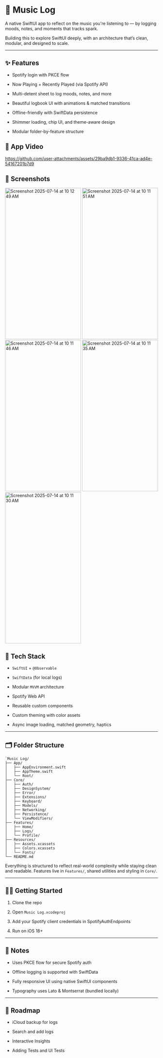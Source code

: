 # 🎵 Music Log

A native SwiftUI app to reflect on the music you're listening to — by logging moods, notes, and moments that tracks spark.

Building this to explore SwiftUI deeply, with an architecture that’s clean, modular, and designed to scale.

----------

## ✨ Features

-   Spotify login with PKCE flow
    
-   Now Playing + Recently Played (via Spotify API)
    
-   Multi-detent sheet to log moods, notes, and more
    
-   Beautiful logbook UI with animations & matched transitions
    
-   Offline-friendly with SwiftData persistence
    
-   Shimmer loading, chip UI, and theme-aware design
    
-   Modular folder-by-feature structure
    
## 📸 App Video

https://github.com/user-attachments/assets/29ba9db1-9336-41ca-ad4e-54167201b7d9

## 📸 Screenshots

<img width="250" height="497" alt="Screenshot 2025-07-14 at 10 12 49 AM" src="https://github.com/user-attachments/assets/9d0e76bf-bf96-4a92-9550-74168165e46a" />
<img width="250" height="497" alt="Screenshot 2025-07-14 at 10 11 51 AM" src="https://github.com/user-attachments/assets/e932f2cc-bfd9-474b-9aef-e5d52757022e" />
<img width="250" height="497" alt="Screenshot 2025-07-14 at 10 11 46 AM" src="https://github.com/user-attachments/assets/a6b2dc22-5b79-47d0-b56c-ef3764d3534f" />
<img width="250" height="497" alt="Screenshot 2025-07-14 at 10 11 35 AM" src="https://github.com/user-attachments/assets/19d0de6a-dcb7-4a4a-8ec6-fc8480000fad" />
<img width="250" height="497" alt="Screenshot 2025-07-14 at 10 11 30 AM" src="https://github.com/user-attachments/assets/15b65d9b-9ba6-4a80-8b42-72eccb1d4c59" />

## 🧱 Tech Stack

-   `SwiftUI`  +  `@Observable`
    
-   `SwiftData`  (for local logs)
    
-   Modular  `MVVM`  architecture
    
-   Spotify Web API
    
-   Reusable custom components
    
-   Custom theming with color assets
    
-   Async image loading, matched geometry, haptics
    
----------

## 🗂 Folder Structure

```
`Music Log/
├── App/
│   ├── AppEnvironment.swift
│   ├── AppTheme.swift
│   └── Root/
├── Core/
│   ├── Auth/
│   ├── DesignSystem/
│   ├── Error/
│   ├── Extensions/
│   ├── Keyboard/
│   ├── Models/
│   ├── Networking/
│   ├── Persistence/
│   └── ViewModifiers/
├── Features/
│   ├── Home/
│   ├── Logs/
│   └── Profile/
├── Resources/
│   ├── Assets.xcassets
│   ├── Colors.xcassets
│   └── Fonts/
└── README.md
```

Everything is structured to reflect real-world complexity while staying clean and readable. Features live in  `Features/`, shared utilities and styling in  `Core/`.

----------

## 🏃‍♀️ Getting Started

1.  Clone the repo
    
2.  Open  `Music Log.xcodeproj`
    
3.  Add your Spotify client credentials in SpotifyAuthEndpoints
    
4.  Run on iOS 18+

----------
## 📌 Notes

-   Uses PKCE flow for secure Spotify auth
    
-   Offline logging is supported with SwiftData
    
-   Fully responsive UI using native SwiftUI components
    
-   Typography uses Lato & Montserrat (bundled locally)

----------

## 🚧 Roadmap

-   iCloud backup for logs
    
-   Search and add logs
    
-   Interactive Insights

-   Adding Tests and UI Tests
